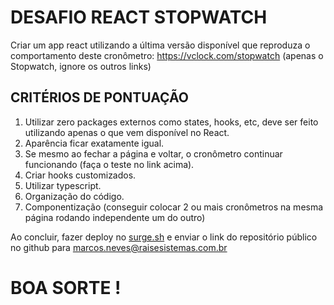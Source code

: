 # DESAFIO REACT STOPWATCH

Criar um app react utilizando a última versão disponível que reproduza o comportamento deste cronômetro:
https://vclock.com/stopwatch (apenas o Stopwatch, ignore os outros links)

## CRITÉRIOS DE PONTUAÇÃO

1. Utilizar zero packages externos como states, hooks, etc, deve ser feito utilizando apenas o que vem disponível no React.
2. Aparência ficar exatamente igual.
3. Se mesmo ao fechar a página e voltar, o cronômetro continuar funcionando (faça o teste no link acima).
4. Criar hooks customizados.
5. Utilizar typescript.
6. Organização do código.
7. Componentização (conseguir colocar 2 ou mais cronômetros na mesma página rodando independente um do outro)

Ao concluir, fazer deploy no [surge.sh](https://surge.sh/) e enviar o link do repositório público no github para marcos.neves@raisesistemas.com.br

# BOA SORTE !
